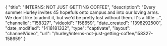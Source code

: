 {
    "title": "INTERNS: NOT JUST GETTING COFFEE",
    "description": "Every summer Hurley invites 45 hopefuls onto campus and into our loving arms. We don't like to admit it, but we'd be pretty lost without them. It's a little ...",
    "channelid": "158327",
    "videoid": "158659",
    "date_created": "1398292500",
    "date_modified": "1418181332",
    "type": "captivate",
    "layout": "channelVideo",
    "url": "\/hurley\/interns-not-just-getting-coffee\/158327-158659"
}